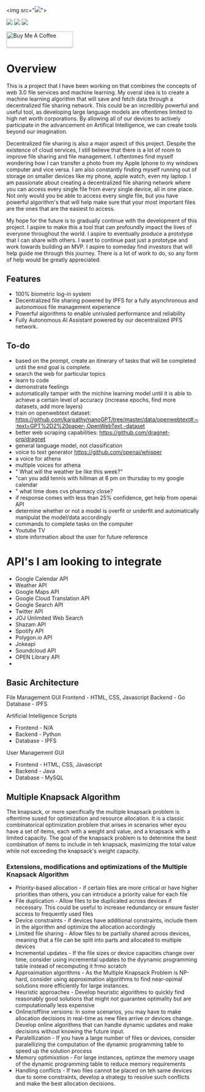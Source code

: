 <img src="<img src="https://img.shields.io/github/downloads/mmills6060/Athena/total">">

<img src="https://img.shields.io/github/downloads/mmills6060/Athena/total"> <img src="https://img.shields.io/github/repo-size/mmills6060/Athena"> <img src="https://img.shields.io/github/last-commit/mmills6060/Athena">

<a href="https://www.buymeacoffee.com/mmills6060" target="_blank"><img src="https://www.buymeacoffee.com/assets/img/custom_images/orange_img.png" alt="Buy Me A Coffee" style="height: 41px !important;width: 174px !important;box-shadow: 0px 3px 2px 0px rgba(190, 190, 190, 0.5) !important;-webkit-box-shadow: 0px 3px 2px 0px rgba(190, 190, 190, 0.5) !important;" ></a>


# Overview
This is a project that I have been working on that combines the concepts of web 3.0 file services and machine learning. My overal idea is to create a machine learning algorithm that will save and fetch data through a decentralized file sharing network. This could be an incredibly powerful and useful tool, as developing large language models are oftentimes limited to high net worth corporations. By allowing all of our devices to actively participate in the advancement on Artifical Intelligence, we can create tools beyond our imagination. 

Decentralized file sharing is also a major aspect of this project. Despite the existence of cloud services, I still believe that there is a lot of room to improve file sharing and file management. I oftentimes find myself wondering how I can transfer a photo from my Apple Iphone to my windows computer and vice versa. I am also constantly finding myself running out of storage on smaller devices like my phone, apple watch, even my laptop. I am passionate about creating a decentralized file sharing network where you can access every single file from every single device, all in one place. Not only would you be able to access every single file, but you have powerful algorithm's that will help make sure that your most important files are the ones that are the easiest to access. 

My hope for the future is to gradually continue with the development of this project. I aspire to make this a tool that can profoundly impact the lives of everyone throughout the world. I aspire to eventually produce a prototype that I can share with others. I want to continue past just a prototype and work towards building an MVP. I aspire to someday find investors that will help guide me through this journey. There is a lot of work to do, so any form of help would be greatly appreciated.

## Features
* 100% biometric log-in system
* Decentralized file sharing powered by IPFS for a fully asynchronous and autonomous file management experience
* Powerful algorithms to enable unrivaled performance and reliability
* Fully Autonomous AI Assistant powered by our decentralized IPFS network. 
## To-do
* based on the prompt, create an itinerary of tasks that will be completed until the end goal is complete.
* search the web for particular topics
* learn to code
* demonstrate feelings
* automatically tamper with the michine learning model until it is able to achieve a certain level of accuracy (increase epochs, find more datasets, add more layers)
* train on openwebtext dataset: https://github.com/karpathy/nanoGPT/tree/master/data/openwebtext#:~:text=GPT%2D2%20paper-,OpenWebText,-dataset
* better web scraping capabilities: https://github.com/dragnet-org/dragnet
* general language model, not classification
* voice to text generator https://github.com/openai/whisper
* a voice for athena
* multiple voices for athena
* " What will the weather be like this week?"
* "can you add tennis with hillman at 6 pm on thursday to my google calendar
* " what time does cvs pharmacy close?
* if response comes with less than 25% confidence, get help from openai API
* determine whether or not a model is overfit or underfit and automatically manipulat the model/data accordingly
* commands to complete tasks on the computer
* Youtube TV
* store information about the user for future reference

# API's I am looking to integrate
* Google Calendar API
* Weather API
* Google Maps API
* Google Cloud Translation API
* Google Search API
* Twitter API
* JOJ Unlimited Web Search
* Shazam API
* Spotify API
* Polygon.io API
* Jokeapi
* Soundcloud API
* OPEN Library API
* 


## Basic Architecture
File Management GUI
Frontend - HTML, CSS, Javascript
Backend - Go
Database - IPFS

Artificial Intelligence Scripts
* Frontend - N/A
* Backend - Python
* Database - IPFS

User Management GUI
* Frontend - HTML, CSS, Javascript
* Backend - Java
* Database - MySQL

## Multiple Knapsack Algorithm
The knapsack, or more specifically the multiple knapsack problem is oftentime sused for optimization and resource allocation. It is a classic combinatorical optimization problem that arises in scenarios wher eyou have a set of items, each with a weight and value, and a knapsack with a limited capacity. The goal of the knapsack problem is to determine the best combination of items to include in teh knapsack, maximizing the total value while not exceeding the knapsack's weight capacity. 

### Extensions, modifications and optimizations of the Multiple Knapsack Algorithm
* Priority-based allocation - if certain files are more critical or have higher priorities than others, you can introduce a priority value for each file
* File duplication - Allow files to be duplicated across devices if necessary. This could be useful to increase redundancy or ensure faster access to frequently used files
* Device constraints - if devices have additional constraints, include them in the algorithm and optimize the allocation accordingly
* Limited file sharing - Allow files to be partially shared across devices, meaning that a file can be split into parts and allocated to multiple devices
* Incremental updates - If the file sizes or device capacities change over time, consider using incremental updates to the dyynamic programming table instead of recomputing it frmo scratch
* Approximation algorithms - As the Multiple Knapsack Problem is NP-hard, consider using approximation algorithms to find near-opimal solutions more efficiently for large instances. 
* Heuristic approaches - Develop heuristic algorithms to quickly find reasonably good solutions that might not guarantee optimality but are computationally less expensive
* Online/offline versions: In some scenarios, you may have to make allocation decisions in real-time as new files arrive or devices change. Develop online algorithms that can handle dynamic updates and make decisions without knowing the future input. 
* Paralellization - If you have a large number of files or devices, consider paralellizing the computation of the dynamic programming table to speed up the solution process
* Memory optimixstion - For large instances, optimze the memory usage of the dynamic programming table to reduce memory requirements
* Handling conflicts - If two files cannot be placed on teh same devices due to some constraints, develop a strategy to resolve such conflicts and make the best allocation decisions.
